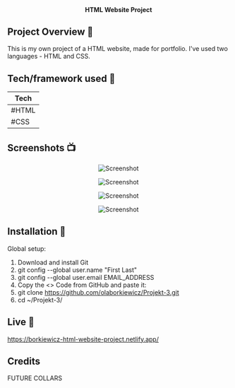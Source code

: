<br>

</h1>

<h4 align="center">HTML Website Project</h4>





## Project Overview 🎉


This is my own project of a HTML website, made for portfolio. 
I've used two languages - HTML and CSS. 



## Tech/framework used 🔧

| Tech                                                  
| ---------------------------------------------------
| #HTML
| #CSS



## Screenshots 📺


<p align="center">
    <img src="https://user-images.githubusercontent.com/120216579/234535423-94775e3d-c765-4132-be0f-bb4f600f465e.png" alt="Screenshot">
</p>

<p align="center">
    <img src="https://user-images.githubusercontent.com/120216579/234535669-2a799f27-a40d-4e7e-af11-dfcddf15fa21.png" alt="Screenshot">
</p>

<p align="center">
    <img src="https://user-images.githubusercontent.com/120216579/234535935-abdce59f-f00b-479f-aa32-58077c6769a8.png" alt="Screenshot">
</p>

<p align="center">
 <img src="https://user-images.githubusercontent.com/120216579/234536193-a98e7705-4cae-4cf5-90fc-5a57290098ac.png" alt="Screenshot">
</p>


## Installation 💾

Global setup:

  1. Download and install Git
  2. git config --global user.name "First Last"
  3. git config --global user.email EMAIL_ADDRESS
  4. Copy the <> Code from GitHub and paste it:
  5. git clone https://github.com/olaborkiewicz/Projekt-3.git
  6. cd ~/Projekt-3/



## Live 📍

https://borkiewicz-html-website-project.netlify.app/



## Credits 

FUTURE COLLARS
